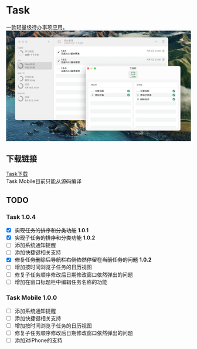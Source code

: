 # Task
一款轻量级待办事项应用。
![运行截图](./Screenshot.png)
## 下载链接
[Task下载](https://mintlf.pythonanywhere.com)  
Task Mobile目前只能从源码编译
## TODO
### Task 1.0.4
- [x] ~~实现任务的排序和分类功能~~  **1.0.1**
- [x] ~~实现子任务的排序和分类功能~~ **1.0.2**
- [ ] 添加系统通知提醒
- [ ] 添加快捷键相关支持
- [x] ~~修复任务删除后导航栏右侧依然停留在当前任务的问题~~ **1.0.2**
- [ ] 增加按时间浏览子任务的日历视图
- [ ] 修复子任务顺序修改后日期修改窗口依然弹出的问题
- [ ] 增加在窗口标题栏中编辑任务名称的功能
### Task Mobile 1.0.0
- [ ] 添加系统通知提醒
- [ ] 添加快捷键相关支持
- [ ] 增加按时间浏览子任务的日历视图
- [ ] 修复子任务顺序修改后日期修改窗口依然弹出的问题
- [ ] 添加对iPhone的支持
